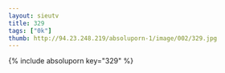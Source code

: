 ```yaml
--- 
layout: sieutv
title: 329
tags: ["0k"]
thumb: http://94.23.248.219/absoluporn-1/image/002/329.jpg
---
```

{% include absoluporn key="329" %} 
